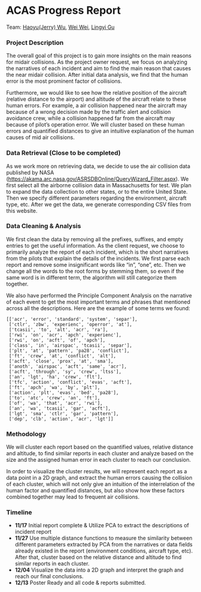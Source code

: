 # ACAS Progress Report

Team: [Haoyu(Jerry) Wu](https://github.com/wuhaoyujerry), [Wei Wei](https://github.com/wei0496), [Lingyi Gu](https://github.com/lingyigu)
### Project Description
The overall goal of this project is to gain more insights on the main reasons for midair collisions.  As the project owner request, we focus on analyzing the narratives of each incident and aim to find the main reason that causes the near midair collision. After initial data analysis, we find that the human error is the most prominent factor of collisions. 

Furthermore, we would like to see how the relative position of the aircraft (relative distance to the airport) and altitude of the aircraft relate to these human errors. For example, a air collision happened near the aircraft may because of a wrong decision made by the traffic alert and collision avoidance crew, while a collision happened far from the aircraft may because of pilot’s operation error. We will cluster based on these human errors and quantified distances to give an intuitive explanation of the human causes of mid air collisions. 

### Data Retrieval (Close to be completed)
As we work more on retrieving data, we decide to use the air collision data published by NASA (https://akama.arc.nasa.gov/ASRSDBOnline/QueryWizard_Filter.aspx). We first select all the airborne collision data in Massachusetts for test. We plan to expand the data collection to other states, or to the entire United State. Then we specify different parameters regarding the environment, aircraft type, etc. After we get the data, we generate corresponding CSV files from this website. 

### Data Cleaning & Analysis
We first clean the data by removing all the prefixes, suffixes, and empty entries to get the useful information. 
As the client request, we choose to primarily analyze the report of each incident, which is the short narratives from the pilots that explain the details of the incidents.  We first parse each report and remove some insignificant words like “in”, “one”, etc. Then we change all the words to the root forms by stemming them, so even if the same word is in different term, the algorithm will still categorize them together.

We also have performed the Principle Component Analysis on the narrative of each event to get the most important terms and phrases that mentioned across all the descriptions. Here are the example of some terms we found:

```
[['acr', 'error', 'standard', 'system', 'separ'],
 ['ctlr', 'zbw', 'experienc', 'operror', 'at'],
 ['tcasii', 'to', 'alt', 'acr', 'ra'],
 ['rwi', 'on', 'acr', 'apch', 'experienc'],
 ['rwi', 'on', 'acft', 'of', 'apch'],
 ['class', 'in', 'airspac', 'tcasii', 'separ'],
 ['plt', 'at', 'pattern', 'pa28', 'conflict'],
 ['ft', 'crew', 'at', 'conflict', 'alt'],
 ['acft', 'close', 'prox', 'at', 'sma'],
 ['anoth', 'airspac', 'acft', 'same', 'acr'],
 ['acft', 'through', 'sy', 'crew', 'ltss'],
 ['an', 'lgt', 'ha', 'crew', 'flt'],
 ['tfc', 'action', 'conflict', 'evas', 'acft'],
 ['ft', 'apch', 'wa', 'by', 'plt'],
 ['action', 'plt', 'evas', 'bed', 'pa28'],
 ['to', 'atc', 'crew', 'an', 'ft'],
 ['of', 'wa', 'that', 'acr', 'rwi'],
 ['an', 'wa', 'tcasii', 'gar', 'acft'],
 ['lgt', 'sma', 'ctlr', 'gar', 'pattern'],
 ['dep', 'clb', 'action', 'acr', 'lgt']]
```

### Methodology
We will cluster each report based on the quantified values, relative distance and altitude, to find similar reports in each cluster and analyze based on the size and the assigned human error in each cluster to reach our conclusion.

In order to visualize the cluster results, we will represent each report as a data point in a 2D graph, and extract the human errors causing the collision of each cluster, which will not only give an intuition of the interrelation of the human factor and quantified distances, but also show how these factors combined together may lead to frequent air collisions. 

### Timeline
* **11/17** Initial report complete & Utilize PCA to extract the descriptions of incident report
* **11/27** Use multiple distance functions  to measure the similarity between different parameters extracted by PCA from the narratives or data fields already existed in the report (environment conditions, aircraft type, etc). After that, cluster based on the relative distance and altitude to find similar reports in each cluster.
* **12/04** Visualize the data into a 2D graph and interpret the graph and reach our final conclusions.
* **12/13** Poster Ready and all code & reports submitted.

